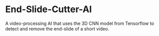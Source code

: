 # End-Slide-Cutter-AI
A video-processing AI that uses the 3D CNN model from Tensorflow to detect and remove the end-slide of a short video.
